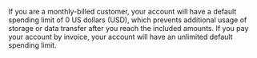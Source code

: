 If you are a monthly-billed customer, your account will have a default spending limit of 0 US dollars (USD), which prevents additional usage of storage or data transfer after you reach the included amounts. If you pay your account by invoice, your account will have an unlimited default spending limit.
